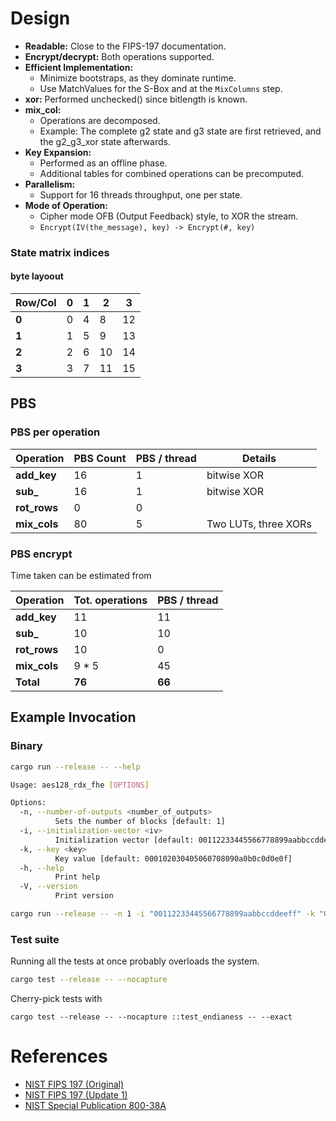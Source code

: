 # Design

- **Readable:** Close to the FIPS-197 documentation.
- **Encrypt/decrypt:** Both operations supported.
- **Efficient Implementation:**
  - Minimize bootstraps, as they dominate runtime.
  - Use MatchValues for the S-Box and at the `MixColumns` step.
- **xor:** Performed unchecked() since bitlength is known.
- **mix_col:**
   - Operations are decomposed.
   - Example: The complete g2 state and g3 state are first retrieved, and the g2_g3_xor state afterwards. 
- **Key Expansion:** 
  - Performed as an offline phase.
  - Additional tables for combined operations can be precomputed.
- **Parallelism:**
  - Support for 16 threads throughput, one per state.
- **Mode of Operation:**
   - Cipher mode OFB (Output Feedback) style, to XOR the stream.
   - `Encrypt(IV(the_message), key) -> Encrypt(#, key)`

### State matrix indices
#### byte layoout

| Row/Col | 0  | 1  | 2  | 3  |
|---------|----|----|----|----|
| **0**   | 0  | 4  | 8  | 12 |
| **1**   | 1  | 5  | 9  | 13 |
| **2**   | 2  | 6  | 10 | 14 |
| **3**   | 3  | 7  | 11 | 15 |

## PBS
### PBS per operation

| Operation    | PBS Count | PBS / thread | Details              |
|--------------|-----------|--------------|----------------------|
| **add_key**  | 16        | 1            | bitwise XOR          |
| **sub_**     | 16        | 1            | bitwise XOR          |
| **rot_rows** | 0         | 0            |                      |
| **mix_cols** | 80        | 5            | Two LUTs, three XORs |

### PBS encrypt
Time taken can be estimated from

| Operation    | Tot. operations | PBS / thread | 
|--------------|-----------------|--------------|
| **add_key**  | 11              | 11           |
| **sub_**     | 10              | 10           |
| **rot_rows** | 10              | 0            |
| **mix_cols** | 9 * 5           | 45           |
| **Total**    | **76**          | **66**       |      


## Example Invocation
### Binary
```bash
cargo run --release -- --help

Usage: aes128_rdx_fhe [OPTIONS]

Options:
  -n, --number-of-outputs <number_of_outputs>
          Sets the number of blocks [default: 1]
  -i, --initialization-vector <iv>
          Initialization vector [default: 00112233445566778899aabbccddeeff]
  -k, --key <key>
          Key value [default: 000102030405060708090a0b0c0d0e0f]
  -h, --help
          Print help
  -V, --version
          Print version
```

```bash
cargo run --release -- -n 1 -i "00112233445566778899aabbccddeeff" -k "0123456789abcdef0123456789abcdef"
```

### Test suite
Running all the tests at once probably overloads the system.
```bash
cargo test --release -- --nocapture
```
Cherry-pick tests with
```
cargo test --release -- --nocapture ::test_endianess -- --exact
```

# References
- [NIST FIPS 197 (Original)](https://nvlpubs.nist.gov/nistpubs/fips/nist.fips.197.pdf)
- [NIST FIPS 197 (Update 1)](https://nvlpubs.nist.gov/nistpubs/FIPS/NIST.FIPS.197-upd1.pdf)
- [NIST Special Publication 800-38A](https://nvlpubs.nist.gov/nistpubs/legacy/sp/nistspecialpublication800-38a.pdf)
